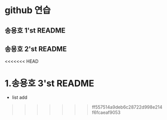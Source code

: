 # github 연습
## 송용호 1'st README
## 송용호 2'st README
<<<<<<< HEAD

1.송용호 3'st README
=======
- list add
>>>>>>> ff557514a9deb6c28722d998e214f6fcaeaf9053
